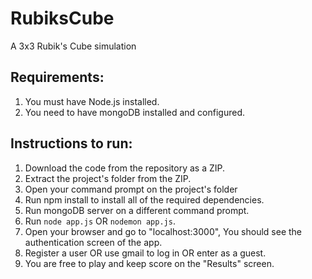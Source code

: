 # RubiksCube
A 3x3 Rubik's Cube simulation

## Requirements: 
1. You must have Node.js installed.
2. You need to have mongoDB installed and configured.

## Instructions to run:
1. Download the code from the repository as a ZIP.
2. Extract the project's folder from the ZIP.
3. Open your command prompt on the project's folder
4. Run npm install to install all of the required dependencies.
5. Run mongoDB server on a different command prompt.
6. Run `node app.js` OR `nodemon app.js`.
7. Open your browser and go to "localhost:3000", You should see the authentication screen of the app.
8. Register a user OR use gmail to log in OR enter as a guest.
9. You are free to play and keep score on the "Results" screen.
